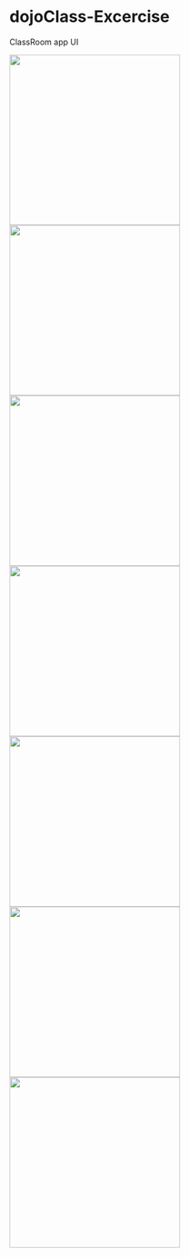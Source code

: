 # dojoClass-Excercise
ClassRoom app UI 


<img src="https://github.com/Threadripper92/dojoClass-Excercise/blob/master/Screenshot/Screenshot_1615922280.png" width="300">
<img src="https://github.com/Threadripper92/dojoClass-Excercise/blob/master/Screenshot/Screenshot_1615922283.png" width="300">
<img src="https://github.com/Threadripper92/dojoClass-Excercise/blob/master/Screenshot/Screenshot_1615922288.png" width="300">
<img src="https://github.com/Threadripper92/dojoClass-Excercise/blob/master/Screenshot/Screenshot_1615922291.png" width="300">
<img src="https://github.com/Threadripper92/dojoClass-Excercise/blob/master/Screenshot/Screenshot_1615922294.png" width="300">
<img src="https://github.com/Threadripper92/dojoClass-Excercise/blob/master/Screenshot/Screenshot_1615922301.png" width="300">
<img src="https://github.com/Threadripper92/dojoClass-Excercise/blob/master/Screenshot/Screenshot_1615922306.png" width="300">
